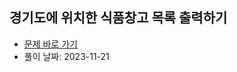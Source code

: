 ## 경기도에 위치한 식품창고 목록 출력하기

- [문제 바로 가기](https://school.programmers.co.kr/learn/courses/30/lessons/131114)
- 풀이 날짜: 2023-11-21